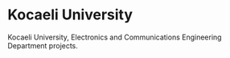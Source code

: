 # Kocaeli University
Kocaeli University, Electronics and Communications Engineering Department projects.
